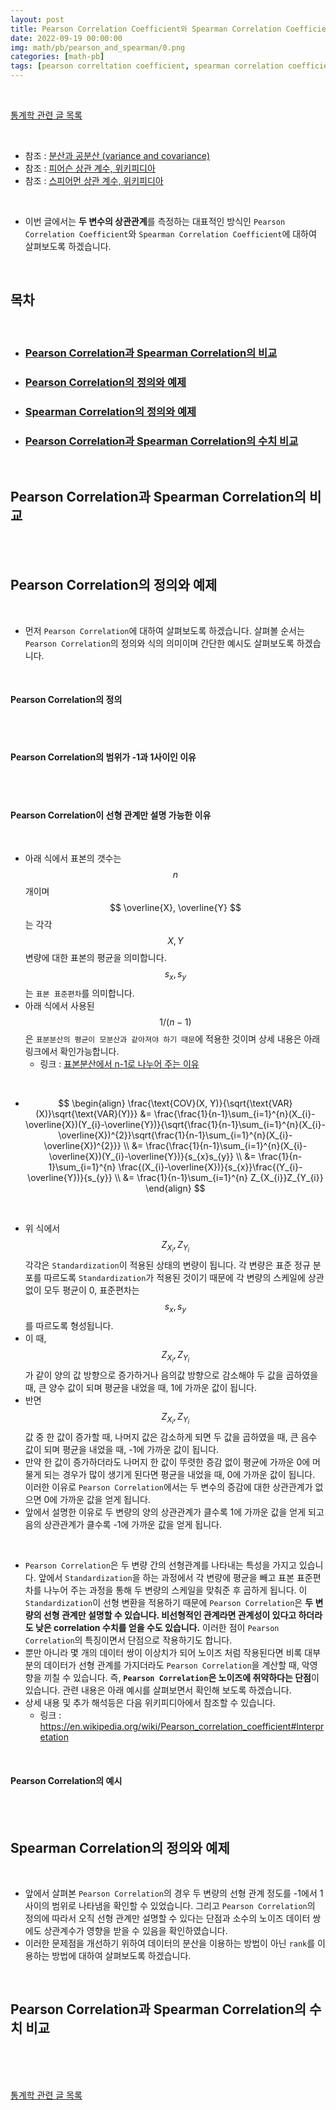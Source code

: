 ```yaml
---
layout: post
title: Pearson Correlation Coefficient와 Spearman Correlation Coefficient
date: 2022-09-19 00:00:00
img: math/pb/pearson_and_spearman/0.png
categories: [math-pb] 
tags: [pearson correltation coefficient, spearman correlation coefficient] # add tag
---
```


<br>

[통계학 관련 글 목록](https://gaussian37.github.io/math-pb-table/)

<br>

- 참조 : [분산과 공분산 (variance and covariance)](https://gaussian37.github.io/math-pb-variance_covariance/)
- 참조 : [피어슨 상관 계수, 위키피디아](https://ko.wikipedia.org/wiki/%ED%94%BC%EC%96%B4%EC%8A%A8_%EC%83%81%EA%B4%80_%EA%B3%84%EC%88%98)
- 참조 : [스피어먼 상관 계수, 위키피디아](https://ko.wikipedia.org/wiki/%EC%8A%A4%ED%94%BC%EC%96%B4%EB%A8%BC_%EC%83%81%EA%B4%80_%EA%B3%84%EC%88%98)

<br>

- 이번 글에서는 **두 변수의 상관관계**를 측정하는 대표적인 방식인 `Pearson Correlation Coefficient`와 `Spearman Correlation Coefficient`에 대하여 살펴보도록 하겠습니다.

<br>

## **목차**

<br>

- ### [Pearson Correlation과 Spearman Correlation의 비교](#pearson-correlation과-spearman-correlation의-비교-1)
- ### [Pearson Correlation의 정의와 예제](#pearson-correlation의-정의와-예제-1)
- ### [Spearman Correlation의 정의와 예제](#spearman-correlation의-정의와-예제-1)
- ### [Pearson Correlation과 Spearman Correlation의 수치 비교](#pearson-correlation과-spearman-correlation의-수치-비교-1)

<br>

## **Pearson Correlation과 Spearman Correlation의 비교**

<br>

<br>

## **Pearson Correlation의 정의와 예제**

<br>

- 먼저 `Pearson Correlation`에 대하여 살펴보도록 하겠습니다. 살펴볼 순서는 `Pearson Correlation`의 정의와 식의 의미이며 간단한 예시도 살펴보도록 하겠습니다.

<br>

#### **Pearson Correlation의 정의**

<br>


<br>

#### **Pearson Correlation의 범위가 -1과 1사이인 이유**

<br>


<br>

#### **Pearson Correlation이 선형 관계만 설명 가능한 이유**

<br>

- 아래 식에서 표본의 갯수는 $$ n $$ 개이며 $$ \overline{X}, \overline{Y} $$ 는 각각 $$ X, Y $$ 변량에 대한 표본의 평균을 의미합니다. $$ s_{x}, s_{y} $$ 는 `표본 표준편차`를 의미합니다.
- 아래 식에서 사용된 $$ 1/(n-1) $$ 은 `표분분산의 평균이 모분산과 같아져야 하기 때문`에 적용한 것이며 상세 내용은 아래 링크에서 확인가능합니다.
    - 링크 : [표본분산에서 n-1로 나누어 주는 이유](https://gaussian37.github.io/math-pb-sample_covariance_n-1/)

<br>

- $$ \begin{align} \frac{\text{COV}(X, Y)}{\sqrt{\text{VAR}(X)}\sqrt{\text{VAR}(Y)}} &= \frac{\frac{1}{n-1}\sum_{i=1}^{n}(X_{i}-\overline{X})(Y_{i}-\overline{Y})}{\sqrt{\frac{1}{n-1}\sum_{i=1}^{n}(X_{i}-\overline{X})^{2}}\sqrt{\frac{1}{n-1}\sum_{i=1}^{n}(X_{i}-\overline{X})^{2}}} \\ &= \frac{\frac{1}{n-1}\sum_{i=1}^{n}(X_{i}-\overline{X})(Y_{i}-\overline{Y})}{s_{x}s_{y}} \\ &= \frac{1}{n-1}\sum_{i=1}^{n} \frac{(X_{i}-\overline{X})}{s_{x}}\frac{(Y_{i}-\overline{Y})}{s_{y}} \\ &= \frac{1}{n-1}\sum_{i=1}^{n} Z_{X_{i}}Z_{Y_{i}} \end{align} $$

<br>

- 위 식에서 $$ Z_{X_{i}}, Z_{Y_{i}} $$ 각각은 `Standardization`이 적용된 상태의 변량이 됩니다. 각 변량은 표준 정규 분포를 따르도록 `Standardization`가 적용된 것이기 때문에 각 변량의 스케일에 상관없이 모두 평균이 0, 표준편차는 $$ s_{x}, s_{y} $$ 를 따르도록 형성됩니다.
- 이 때, $$ Z_{X_{i}}, Z_{Y_{i}} $$ 가 같이 양의 값 방향으로 증가하거나 음의값 방향으로 감소해야 두 값을 곱하였을 때, 큰 양수 값이 되며 평균을 내었을 때, 1에 가까운 값이 됩니다.
- 반면 $$ Z_{X_{i}}, Z_{Y_{i}} $$ 값 중 한 값이 증가할 때, 나머지 값은 감소하게 되면 두 값을 곱하였을 때, 큰 음수 값이 되며 평균을 내었을 때, -1에 가까운 값이 됩니다.
- 만약 한 값이 증가하더라도 나머지 한 값이 뚜렷한 증감 없이 평균에 가까운 0에 머물게 되는 경우가 많이 생기게 된다면 평균을 내었을 때, 0에 가까운 값이 됩니다. 이러한 이유로 `Pearson Correlation`에서는 두 변수의 증감에 대한 상관관계가 없으면 0에 가까운 값을 얻게 됩니다.
- 앞에서 설명한 이유로 두 변량의 양의 상관관계가 클수록 1에 가까운 값을 얻게 되고 음의 상관관계가 클수록 -1에 가까운 값을 얻게 됩니다.

<br>

- `Pearson Correlation`은 두 변량 간의 선형관계를 나타내는 특성을 가지고 있습니다. 앞에서 `Standardization`을 하는 과정에서 각 변량에 평균을 빼고 표본 표준편차를 나누어 주는 과정을 통해 두 변량의 스케일을 맞춰준 후 곱하게 됩니다. 이 `Standardization`이 선형 변환을 적용하기 때문에 `Pearson Correlation`은 **두 변량의 선형 관계만 설명할 수 있습니다. 비선형적인 관계라면 관계성이 있다고 하더라도 낮은 correlation 수치를 얻을 수도 있습니다.** 이러한 점이 `Pearson Correlation`의 특징이면서 단점으로 작용하기도 합니다.
- 뿐만 아니라 몇 개의 데이터 쌍이 이상치가 되어 노이즈 처럼 작용된다면 비록 대부분의 데이터가 선형 관계를 가지더라도 `Pearson Correlation`을 계산할 때, 악영향을 끼칠 수 있습니다. 즉, **`Pearson Correlation`은 노이즈에 취약하다는 단점**이 있습니다. 관련 내용은 아래 예시를 살펴보면서 확인해 보도록 하겠습니다.
- 상세 내용 및 추가 해석등은 다음 위키피디아에서 참조할 수 있습니다.
    - 링크 : https://en.wikipedia.org/wiki/Pearson_correlation_coefficient#Interpretation

<br>

#### **Pearson Correlation의 예시**

<br>

<br>

## **Spearman Correlation의 정의와 예제**

<br>

- 앞에서 살펴본 `Pearson Correlation`의 경우 두 변량의 선형 관계 정도를 -1에서 1 사이의 범위로 나타냄을 확인할 수 있었습니다. 그리고 `Pearson Correlation`의 정의에 따라서 오직 선형 관계만 설명할 수 있다는 단점과 소수의 노이즈 데이터 쌍에도 상관계수가 영향을 받을 수 있음을 확인하였습니다.
- 이러한 문제점을 개선하기 위하여 데이터의 분산을 이용하는 방법이 아닌 `rank`를 이용하는 방법에 대하여 살펴보도록 하겠습니다.



<br>

## **Pearson Correlation과 Spearman Correlation의 수치 비교**

<br>

<br>

<br>

[통계학 관련 글 목록](https://gaussian37.github.io/math-pb-table/)

<br>